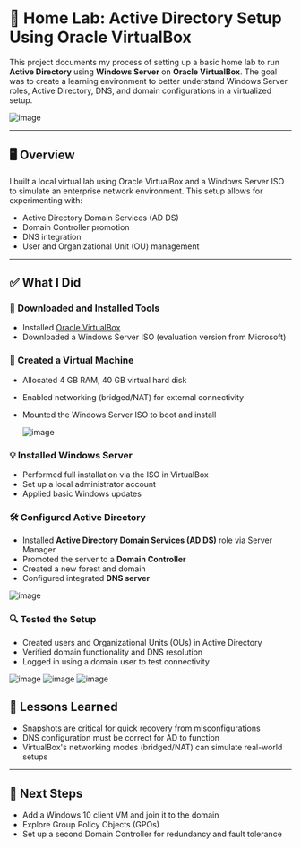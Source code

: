 # 🧪 Home Lab: Active Directory Setup Using Oracle VirtualBox

This project documents my process of setting up a basic home lab to run **Active Directory** using **Windows Server** on **Oracle VirtualBox**. The goal was to create a learning environment to better understand Windows Server roles, Active Directory, DNS, and domain configurations in a virtualized setup.

![image](https://github.com/user-attachments/assets/feaedfe1-7d8e-4bb5-953a-7a81f15de258)

---

## 🖥️ Overview

I built a local virtual lab using Oracle VirtualBox and a Windows Server ISO to simulate an enterprise network environment. This setup allows for experimenting with:

- Active Directory Domain Services (AD DS)
- Domain Controller promotion
- DNS integration
- User and Organizational Unit (OU) management

---

## ✅ What I Did

### 🔽 Downloaded and Installed Tools

- Installed [Oracle VirtualBox](https://www.virtualbox.org/)
- Downloaded a Windows Server ISO (evaluation version from Microsoft)

### 💾 Created a Virtual Machine

- Allocated 4 GB RAM, 40 GB virtual hard disk
- Enabled networking (bridged/NAT) for external connectivity
- Mounted the Windows Server ISO to boot and install

  ![image](https://github.com/user-attachments/assets/0d63c273-0225-4914-998a-636b6a19dbea)


### 💡 Installed Windows Server

- Performed full installation via the ISO in VirtualBox
- Set up a local administrator account
- Applied basic Windows updates

### 🛠️ Configured Active Directory

- Installed **Active Directory Domain Services (AD DS)** role via Server Manager
- Promoted the server to a **Domain Controller**
- Created a new forest and domain 
- Configured integrated **DNS server**

![image](https://github.com/user-attachments/assets/7cac4f04-fb55-4cae-b417-fc1ea0e808f4)


### 🔍 Tested the Setup

- Created users and Organizational Units (OUs) in Active Directory
- Verified domain functionality and DNS resolution
- Logged in using a domain user to test connectivity

![image](https://github.com/user-attachments/assets/d6ae38b6-8000-45cd-82c8-2d23d4ffa90d)
![image](https://github.com/user-attachments/assets/cc390658-63d4-4148-8284-cff66e43250f)
![image](https://github.com/user-attachments/assets/43c5c3ce-5e63-4cf9-b743-4437aceb2892)


## 🧠 Lessons Learned

- Snapshots are critical for quick recovery from misconfigurations
- DNS configuration must be correct for AD to function
- VirtualBox's networking modes (bridged/NAT) can simulate real-world setups

---

## 🔧 Next Steps

- Add a Windows 10 client VM and join it to the domain
- Explore Group Policy Objects (GPOs)
- Set up a second Domain Controller for redundancy and fault tolerance
